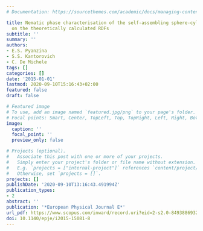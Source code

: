 ```yaml
---
# Documentation: https://sourcethemes.com/academic/docs/managing-content/

title: Nematic phase characterisation of the self-assembling sphere-cylinders based
  on the theoretically calculated RDFs
subtitle: ''
summary: ''
authors:
- E.S. Pyanzina
- S.S. Kantorovich
- C. De Michele
tags: []
categories: []
date: '2015-01-01'
lastmod: 2020-09-10T15:16:43+02:00
featured: false
draft: false

# Featured image
# To use, add an image named `featured.jpg/png` to your page's folder.
# Focal points: Smart, Center, TopLeft, Top, TopRight, Left, Right, BottomLeft, Bottom, BottomRight.
image:
  caption: ''
  focal_point: ''
  preview_only: false

# Projects (optional).
#   Associate this post with one or more of your projects.
#   Simply enter your project's folder or file name without extension.
#   E.g. `projects = ["internal-project"]` references `content/project/deep-learning/index.md`.
#   Otherwise, set `projects = []`.
projects: []
publishDate: '2020-09-10T13:16:43.491994Z'
publication_types:
- 2
abstract: ''
publication: '*European Physical Journal E*'
url_pdf: https://www.scopus.com/inward/record.uri?eid=2-s2.0-84938869322&doi=10.1140%2fepje%2fi2015-15081-8&partnerID=40&md5=046ececfd067a3d0f514ec8f94cc11a1
doi: 10.1140/epje/i2015-15081-8
---
```

